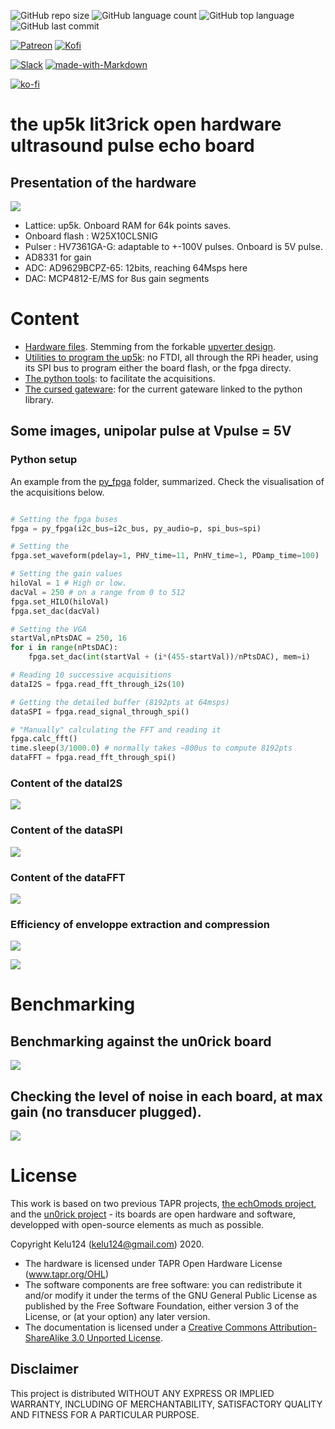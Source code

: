 ![GitHub repo size](https://img.shields.io/github/repo-size/kelu124/lit3rick?style=plastic)
![GitHub language count](https://img.shields.io/github/languages/count/kelu124/lit3rick?style=plastic)
![GitHub top language](https://img.shields.io/github/languages/top/kelu124/lit3rick?style=plastic)
![GitHub last commit](https://img.shields.io/github/last-commit/kelu124/lit3rick?color=red&style=plastic)

[![Patreon](https://img.shields.io/badge/patreon-donate-orange.svg)](https://www.patreon.com/kelu124) 
[![Kofi](https://badgen.net/badge/icon/kofi?icon=kofi&label)](https://ko-fi.com/G2G81MT0G)

[![Slack](https://badgen.net/badge/icon/slack?icon=slack&label)](https://join.slack.com/t/usdevkit/shared_invite/zt-2g501obl-z53YHyGOOMZjeCXuXzjZow)
[![made-with-Markdown](https://img.shields.io/badge/Made%20with-Markdown-1f425f.svg)](http://commonmark.org)


[![ko-fi](https://www.ko-fi.com/img/githubbutton_sm.svg)](https://ko-fi.com/G2G81MT0G)

# the up5k lit3rick open hardware ultrasound pulse echo board

## Presentation of the hardware

![](/images/top.jpg)

* Lattice: up5k. Onboard RAM for 64k points saves.
* Onboard flash : W25X10CLSNIG
* Pulser : HV7361GA-G: adaptable to +-100V pulses. Onboard is 5V pulse.
* AD8331 for gain
* ADC: AD9629BCPZ-65: 12bits, reaching 64Msps here
* DAC: MCP4812-E/MS for 8us gain segments

# Content

* [Hardware files](/hardware/). Stemming from the forkable [upverter design](https://upverter.com/design/kelu124/lit3rick/).
* [Utilities to program the up5k](/program/): no FTDI, all through the RPi header, using its SPI bus to program either the board flash, or the fpga directy.
* [The python tools](/py_fpga/): to facilitate the acquisitions.
* [The cursed gateware](/verilog): for the current gateware linked to the python library.

## Some images, unipolar pulse at Vpulse = 5V

### Python setup

An example from the [py_fpga](/py_fpga/) folder, summarized. Check the visualisation of the acquisitions below.

```python

# Setting the fpga buses
fpga = py_fpga(i2c_bus=i2c_bus, py_audio=p, spi_bus=spi)

# Setting the 
fpga.set_waveform(pdelay=1, PHV_time=11, PnHV_time=1, PDamp_time=100)

# Setting the gain values
hiloVal = 1 # High or low.
dacVal = 250 # on a range from 0 to 512
fpga.set_HILO(hiloVal)
fpga.set_dac(dacVal)

# Setting the VGA
startVal,nPtsDAC = 250, 16
for i in range(nPtsDAC):
	fpga.set_dac(int(startVal + (i*(455-startVal))/nPtsDAC), mem=i)

# Reading 10 successive acquisitions
dataI2S = fpga.read_fft_through_i2s(10)

# Getting the detailed buffer (8192pts at 64msps)
dataSPI = fpga.read_signal_through_spi()

# "Manually" calculating the FFT and reading it
fpga.calc_fft() 
time.sleep(3/1000.0) # normally takes ~800us to compute 8192pts
dataFFT = fpga.read_fft_through_spi()

```

### Content of the dataI2S

![](/images/i2s.png)

### Content of the dataSPI

![](/images/raw_ref.png)

### Content of the dataFFT

![](/images/fpga_fft.png)

### Efficiency of enveloppe extraction and compression

![](/sample_acqs/lit3rick_i2s/lit3_i2s.jpg)

![](/sample_acqs/lit3rick_i2s/lit3_i2s_detailed.jpg)

# Benchmarking

## Benchmarking against the un0rick board 

![](/sample_acqs/compare_maxgain_b_90V.jpg)

## Checking the level of noise in each board, at max gain (no transducer plugged).

![](/sample_acqs/compare_noise.jpg)

# License

This work is based on two previous TAPR projects, [the echOmods project](https://github.com/kelu124/echomods/), and the [un0rick project](https://github.com/kelu124/un0rick) - its boards are open hardware and software, developped with open-source elements as much as possible.

Copyright Kelu124 (kelu124@gmail.com) 2020.

* The hardware is licensed under TAPR Open Hardware License (www.tapr.org/OHL)
* The software components are free software: you can redistribute it and/or modify it under the terms of the GNU General Public License as published by the Free Software Foundation, either version 3 of the License, or (at your option) any later version.
* The documentation is licensed under a [Creative Commons Attribution-ShareAlike 3.0 Unported License](http://creativecommons.org/licenses/by-sa/3.0/).

## Disclaimer

This project is distributed WITHOUT ANY EXPRESS OR IMPLIED WARRANTY, INCLUDING OF MERCHANTABILITY, SATISFACTORY QUALITY AND FITNESS FOR A PARTICULAR PURPOSE. 


